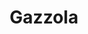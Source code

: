---
title: "Gazzola"
url: /ciudad-autonoma-de-buenos-aires/gazzola/
shop: reparación de automóviles
---